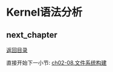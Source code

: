 # Kernel语法分析

## next_chapter

[返回目录](./SUMMARY.md)

直接开始下一小节: [ch02-08.文件系统构建](./ch02-08.rootfs.md)